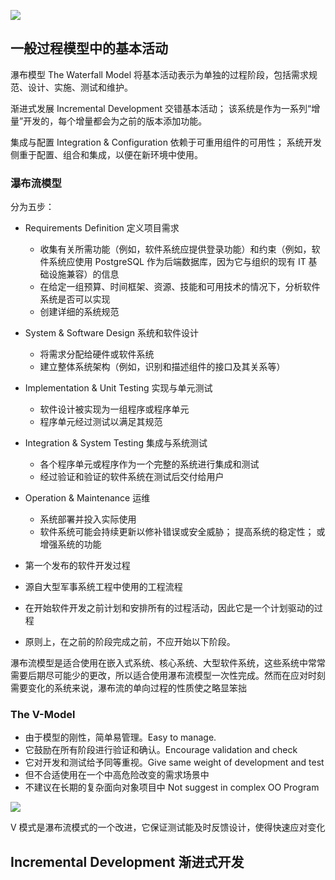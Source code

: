 ![](Pasted%20image%2020220314141729.png)
## 一般过程模型中的基本活动

瀑布模型 The Waterfall Model
将基本活动表示为单独的过程阶段，包括需求规范、设计、实施、测试和维护。

渐进式发展 Incremental Development
交错基本活动； 该系统是作为一系列“增量”开发的，每个增量都会为之前的版本添加功能。

集成与配置 Integration & Configuration
依赖于可重用组件的可用性； 系统开发侧重于配置、组合和集成，以便在新环境中使用。

### 瀑布流模型

分为五步：
- Requirements Definition 定义项目需求
	- 收集有关所需功能（例如，软件系统应提供登录功能）和约束（例如，软件系统应使用 PostgreSQL 作为后端数据库，因为它与组织的现有 IT 基础设施兼容）的信息 
	- 在给定一组预算、时间框架、资源、技能和可用技术的情况下，分析软件系统是否可以实现 
	- 创建详细的系统规范
- System & Software Design 系统和软件设计
	- 将需求分配给硬件或软件系统 
	- 建立整体系统架构（例如，识别和描述组件的接口及其关系等）
- Implementation & Unit Testing 实现与单元测试
	- 软件设计被实现为一组程序或程序单元
	- 程序单元经过测试以满足其规范
- Integration & System Testing 集成与系统测试
	- 各个程序单元或程序作为一个完整的系统进行集成和测试
	- 经过验证和验证的软件系统在测试后交付给用户
- Operation & Maintenance 运维
	- 系统部署并投入实际使用
	- 软件系统可能会持续更新以修补错误或安全威胁； 提高系统的稳定性； 或增强系统的功能

- 第一个发布的软件开发过程 
- 源自大型军事系统工程中使用的工程流程 
- 在开始软件开发之前计划和安排所有的过程活动，因此它是一个计划驱动的过程 
- 原则上，在之前的阶段完成之前，不应开始以下阶段。

瀑布流模型是适合使用在嵌入式系统、核心系统、大型软件系统，这些系统中常常需要后期尽可能少的更改，所以适合使用瀑布流模型一次性完成。然而在应对时刻需要变化的系统来说，瀑布流的单向过程的性质使之略显笨拙


### The V-Model

- 由于模型的刚性，简单易管理。Easy to manage.
- 它鼓励在所有阶段进行验证和确认。Encourage validation and check
- 它对开发和测试给予同等重视。Give same weight of development and test
- 但不合适使用在一个中高危险改变的需求场景中
- 不建议在长期的复杂面向对象项目中 Not suggest in complex OO Program

![](Pasted%20image%2020220314144224.png)

V 模式是瀑布流模式的一个改进，它保证测试能及时反馈设计，使得快速应对变化

## Incremental Development 渐进式开发
